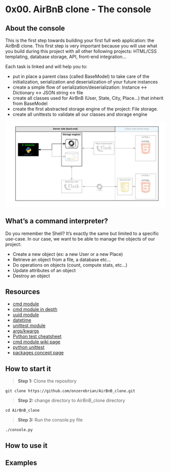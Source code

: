 # **0x00. AirBnB clone - The console**


## About the console
This is the first step towards building your first full web application: the AirBnB clone. This first step is very important because you will use what you build during this project with all other following projects: HTML/CSS templating, database storage, API, front-end integration…

Each task is linked and will help you to:

- put in place a parent class (called BaseModel) to take care of the initialization, serialization and deserialization of your future instances
- create a simple flow of serialization/deserialization: Instance <-> Dictionary <-> JSON string <-> file
- create all classes used for AirBnB (User, State, City, Place…) that inherit from BaseModel
- create the first abstracted storage engine of the project: File storage.
- create all unittests to validate all our classes and storage engine

![Alt](/815046647d23428a14ca.png)

## What’s a command interpreter?

Do you remember the Shell? It’s exactly the same but limited to a specific use-case. In our case, we want to be able to manage the objects of our project:

+ Create a new object (ex: a new User or a new Place)
+ Retrieve an object from a file, a database etc…
+ Do operations on objects (count, compute stats, etc…)
+ Update attributes of an object
+ Destroy an object


## Resources
+ [cmd module](https://intranet.alxswe.com/rltoken/8ecCwE6veBmm3Nppw4hz5A)
+ [cmd module in depth](https://intranet.alxswe.com/rltoken/uEy4RftSdKypoig9NFTvCg)
+ [uuid module](https://intranet.alxswe.com/rltoken/KfL9TqwdI69W6ttG6gTPPQ)
+ [datetime](https://intranet.alxswe.com/rltoken/1d8I3jSKgnYAtA1IZfEDpA)
+ [unittest module](https://intranet.alxswe.com/rltoken/IlFiMB8UmqBG2CxA0AD3jA)
+ [args/kwargs](https://intranet.alxswe.com/rltoken/C_a0EKbtvKdMcwIAuSIZng)
+ [Python test cheatsheet](https://intranet.alxswe.com/rltoken/tgNVrKKzlWgS4dfl3mQklw)
+ [cmd module wiki page](https://intranet.alxswe.com/rltoken/EvcaH9uTLlauxuw03WnkOQ)
+ [python unittest](https://intranet.alxswe.com/rltoken/begh14KQA-3ov29KvD_HvA)
+ [packages concept page](https://intranet.alxswe.com/concepts/66)


## How to start it
> **Step 1:** Clone the repository
````
git clone https://github.com/onzerebrian/AirBnB_clone.git
````

> **Step 2:** change directory to AirBnB_clone directory
````
cd AirBnB_clone
````

> **Step 3:** Run the console.py file
````
./console.py
````

## How to use it




## Examples





